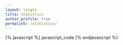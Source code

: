 ```yaml
---
layout: single
title: Statistics
author_profile: true
permalink: /statistics/
---
```

{% javascript %}
  javascript_code
{% endjavascript %}

<script src="https://d3js.org/d3.v5.min.js"></script>
<link rel="stylesheet" href="./images/billboard.css">
<script src="./images/billboard.js"></script>
<link rel="stylesheet" href="./images/datalab.min.css">
<script>
    var chart = bb.generate({
        bindto: "#chart",
        data: {
            type: "bar",
            columns: [
                ["data1", 30, 200, 100, 170, 150, 250],
                ["data2", 130, 100, 140, 35, 110, 50]
            ]
        }
    });
</script>
<div id="chart"></div>
